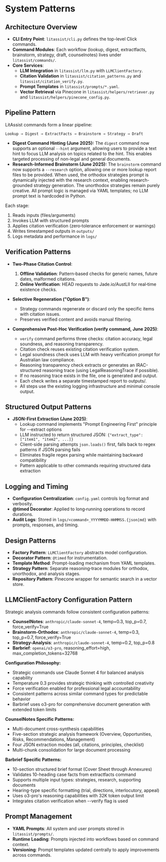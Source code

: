 # System Patterns

## Architecture Overview

- **CLI Entry Point**: `litassist/cli.py` defines the top-level Click commands.
- **Command Modules**: Each workflow (lookup, digest, extractfacts, brainstorm, strategy, draft, counselnotes) lives under `litassist/commands/`.
- **Core Services**:
  - **LLM Integration** in `litassist/llm.py` with `LLMClientFactory`.
  - **Citation Validation** in `litassist/citation_patterns.py` and `litassist/citation_verify.py`.
  - **Prompt Templates** in `litassist/prompts/*.yaml`.
  - **Vector Retrieval** via Pinecone in `litassist/helpers/retriever.py` and `litassist/helpers/pinecone_config.py`.

## Pipeline Pattern

LitAssist commands form a linear pipeline:
```
Lookup → Digest → ExtractFacts → Brainstorm → Strategy → Draft
```
- **Digest Command Hinting (June 2025):** The `digest` command now supports an optional `--hint` argument, allowing users to provide a text hint to focus LLM analysis on topics related to the hint. This enables targeted processing of non-legal and general documents.
- **Research-Informed Brainstorm (June 2025):** The `brainstorm` command now supports a `--research` option, allowing one or more lookup report files to be provided. When used, the orthodox strategies prompt is dynamically injected with the research context, enabling research-grounded strategy generation. The unorthodox strategies remain purely creative. All prompt logic is managed via YAML templates; no LLM prompt text is hardcoded in Python.

Each stage:
1. Reads inputs (files/arguments)
2. Invokes LLM with structured prompts
3. Applies citation verification (zero‑tolerance enforcement or warnings)
4. Writes timestamped outputs in `outputs/`
5. Logs metadata and performance in `logs/`

## Verification Patterns

- **Two‑Phase Citation Control**:
  1. **Offline Validation**: Pattern‑based checks for generic names, future dates, malformed citations.
  2. **Online Verification**: HEAD requests to Jade.io/AustLII for real‑time existence checks.
- **Selective Regeneration ("Option B")**:
  - Strategy commands regenerate or discard only the specific items with citation issues.
  - Preserves verified content and avoids manual filtering.

- **Comprehensive Post-Hoc Verification (verify command, June 2025)**:
  - `verify` command performs three checks: citation accuracy, legal soundness, and reasoning transparency.
  - Citation check reuses existing citation verification system.
  - Legal soundness check uses LLM with heavy verification prompt for Australian law compliance.
  - Reasoning transparency check extracts or generates an IRAC-structured reasoning trace (using LegalReasoningTrace if possible).
  - If no reasoning trace exists in the file, one is generated and output.
  - Each check writes a separate timestamped report to outputs/.
  - All steps use the existing logging infrastructure and minimal console output.

## Structured Output Patterns

- **JSON-First Extraction (June 2025)**:
  - Lookup command implements "Prompt Engineering First" principle for --extract options
  - LLM instructed to return structured JSON: `{"extract_type": ["item1", "item2", ...]}`
  - Client-side parsing attempts `json.loads()` first, falls back to regex patterns if JSON parsing fails
  - Eliminates fragile regex parsing while maintaining backward compatibility
  - Pattern applicable to other commands requiring structured data extraction

## Logging and Timing

- **Configuration Centralization**: `config.yaml` controls log format and verbosity.
- **@timed Decorator**: Applied to long‑running operations to record durations.
- **Audit Logs**: Stored in `logs/<command>_YYYYMMDD-HHMMSS.{json|md}` with prompts, responses, and timing.

## Design Patterns

- **Factory Pattern**: `LLMClientFactory` abstracts model configuration.
- **Decorator Pattern**: `@timed` for instrumentation.
- **Template Method**: Prompt-loading mechanism from YAML templates.
- **Strategy Pattern**: Separate reasoning‑trace modules for orthodox, unorthodox, and analysis stages.
- **Repository Pattern**: Pinecone wrapper for semantic search in a vector store.

## LLMClientFactory Configuration Pattern

Strategic analysis commands follow consistent configuration patterns:

- **CounselNotes**: `anthropic/claude-sonnet-4`, temp=0.3, top_p=0.7, force_verify=True
- **Brainstorm-Orthodox**: `anthropic/claude-sonnet-4`, temp=0.3, top_p=0.7, force_verify=True  
- **Strategy-Analysis**: `anthropic/claude-sonnet-4`, temp=0.2, top_p=0.8
- **Barbrief**: `openai/o3-pro`, reasoning_effort=high, max_completion_tokens=32768

**Configuration Philosophy:**
- Strategic commands use Claude Sonnet 4 for balanced analysis capability
- Temperature 0.3 provides strategic thinking with controlled creativity
- Force verification enabled for professional legal accountability
- Consistent patterns across similar command types for predictable behavior
- Barbrief uses o3-pro for comprehensive document generation with extended token limits

**CounselNotes Specific Patterns:**
- Multi-document cross-synthesis capabilities
- Five-section strategic analysis framework (Overview, Opportunities, Risks, Recommendations, Management)
- Four JSON extraction modes (all, citations, principles, checklist)
- Multi-chunk consolidation for large document processing

**Barbrief Specific Patterns:**
- 10-section structured brief format (Cover Sheet through Annexures)
- Validates 10-heading case facts from extractfacts command
- Supports multiple input types: strategies, research, supporting documents
- Hearing-type specific formatting (trial, directions, interlocutory, appeal)
- Uses o3-pro's reasoning capabilities with 32K token output limit
- Integrates citation verification when --verify flag is used

## Prompt Management

- **YAML Prompts**: All system and user prompts stored in `litassist/prompts/`.
- **Runtime Loading**: Prompts injected into workflows based on command context.
- **Versioning**: Prompt templates updated centrally to apply improvements across commands.
